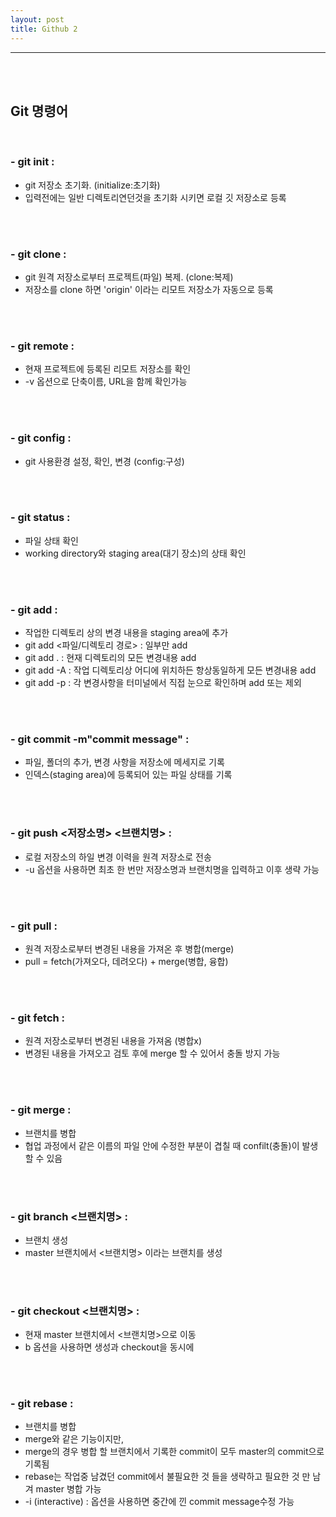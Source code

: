 ```yaml
---
layout: post
title: Github 2
---
```


---

<br><br>

## Git 명령어

<br>

### - git init : <br>

- git 저장소 초기화. (initialize:초기화) <br>
- 입력전에는 일반 디렉토리연던것을 초기화 시키면 로컬 깃 저장소로 등록

<br><br>

### - git clone : <br>

- git 원격 저장소로부터 프로젝트(파일) 복제. (clone:복제) <br>
- 저장소를 clone 하면 'origin' 이라는 리모트 저장소가 자동으로 등록

<br><br>

### - git remote : <br>

- 현재 프로젝트에 등록된 리모트 저장소를 확인 <br>
- -v 옵션으로 단축이름, URL을 함께 확인가능

<br><br>

### - git config : <br>

- git 사용환경 설정, 확인, 변경 (config:구성)

<br><br>

### - git status : <br>

- 파일 상태 확인 <br>
- working directory와 staging area(대기 장소)의 상태 확인

<br><br>

### - git add : <br>

- 작업한 디렉토리 상의 변경 내용을 staging area에 추가<br>
- git add <파일/디렉토리 경로> : 일부만 add <br>
- git add . : 현재 디렉토리의 모든 변경내용 add <br>
- git add -A : 작업 디렉토리상 어디에 위치하든 항상동일하게 모든 변경내용 add <br>
- git add -p : 각 변경사항을 터미널에서 직접 눈으로 확인하며 add 또는 제외

<br><br>

### - git commit -m"commit message" : <br>

- 파일, 폴더의 추가, 변경 사항을 저장소에 메세지로 기록 <br>
- 인덱스(staging area)에 등록되어 있는 파일 상태를 기록

<br><br>

### - git push <저장소명> <브랜치명> : <br>

- 로컬 저장소의 하일 변경 이력을 원격 저장소로 전송 <br>
- -u 옵션을 사용하면 최초 한 번만 저장소명과 브랜치명을 입력하고 이후 생략 가능

<br><br>

### - git pull : <br>

- 원격 저장소로부터 변경된 내용을 가져온 후 병합(merge) <br>
- pull = fetch(가져오다, 데려오다) + merge(병합, 융합)

<br><br>

### - git fetch : <br>

- 원격 저장소로부터 변경된 내용을 가져옴 (병합x) <br>
- 변경된 내용을 가져오고 검토 후에 merge 할 수 있어서 충돌 방지 가능

<br><br>

### - git merge : <br>

- 브랜치를 병합 <br>
- 협업 과정에서 같은 이름의 파일 안에 수정한 부분이 겹칠 때 confilt(충돌)이 발생할 수 있음

<br><br>

### - git branch <브랜치명> : <br>

- 브랜치 생성 <br>
- master 브랜치에서 <브랜치명> 이라는 브랜치를 생성

<br><br>

### - git checkout <브랜치명> : <br>

- 현재 master 브랜치에서 <브랜치명>으로 이동 <br>
- b 옵션을 사용하면 생성과 checkout을 동시에

<br><br>

### - git rebase : <br>

- 브랜치를 병합 <br>
- merge와 같은 기능이지만, <br>
- merge의 경우 병합 할 브랜치에서 기록한 commit이 모두 master의 commit으로 기록됨 <br>
- rebase는 작업중 남겼던 commit에서 불필요한 것 들을 생략하고 필요한 것 만 남겨 master 병합 가능 <br>
- -i (interactive) : 옵션을 사용하면 중간에 낀 commit message수정 가능

<br><br>
